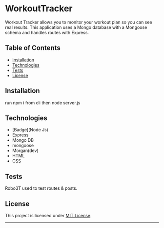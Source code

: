 # WorkoutTracker
Workout Tracker allows you to monitor your workout plan so you can see real results. This application uses a Mongo database with a Mongoose schema and handles routes with Express.

  ## Table of Contents
* [Installation](#Installation)
* [Technologies](#Technologies)
* [Tests](#tests)
* [License](#License)
## Installation
run npm i from cli then node server.js
## Technologies
* [Badge](Node Js)
* Express
* Mongo DB
* mongoose
* Morgan(dev)
* HTML
* CSS
## Tests
Robo3T used to test routes & posts.
## License
This project is licensed under [MIT License](https://choosealicense.com/licenses/).
***